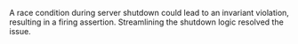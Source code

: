 A race condition during server shutdown could lead to an invariant violation,
resulting in a firing assertion. Streamlining the shutdown logic resolved the
issue.

